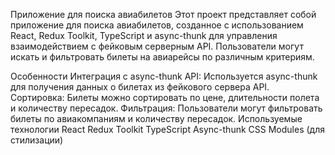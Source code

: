 Приложение для поиска авиабилетов
Этот проект представляет собой приложение для поиска авиабилетов, созданное с использованием React, Redux Toolkit, TypeScript и async-thunk для управления взаимодействием с фейковым серверным API. Пользователи могут искать и фильтровать билеты на авиарейсы по различным критериям.

Особенности
Интеграция с async-thunk API: Используется async-thunk для получения данных о билетах из фейкового сервера API.
Сортировка: Билеты можно сортировать по цене, длительности полета и количеству пересадок.
Фильтрация: Пользователи могут фильтровать билеты по авиакомпаниям и количеству пересадок.
Используемые технологии
React
Redux Toolkit
TypeScript
Async-thunk
CSS Modules (для стилизации)
